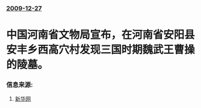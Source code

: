 ### [2009-12-27](/news/2009/12/27/index.md)

##### 
# 中国河南省文物局宣布，在河南省安阳县安丰乡西高穴村发现三国时期魏武王曹操的陵墓。




### 信息来源:

1. [新华网](http://news.xinhuanet.com/tech/2009-12/27/content_12709990.htm)
